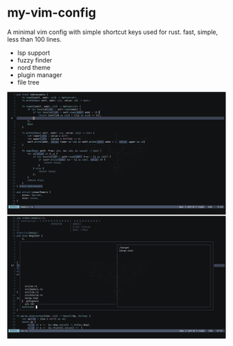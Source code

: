 # my-vim-config
A minimal vim config with simple shortcut keys used for rust.
fast, simple, less than 100 lines.

- lsp support
- fuzzy finder
- nord theme
- plugin manager
- file tree

![screenshot here !](https://github.com/Marwan-lord/my-vim-config/blob/main/images/vim.png)
![screenchot](https://github.com/Marwan-lord/my-vim-config/blob/main/images/vim2.png)
